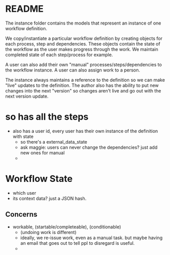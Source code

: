 # README

The instance folder contains the models that represent an instance of one workflow definition.

We copy/instantiate a particular workflow definition by creating objects for each process, step and dependencies.
These objects contain the state of the workflow as the user makes progress through the work.
We maintain completed state of each step/process for example.

A user can also add their own "manual" processes/steps/dependencies to the workflow instance.
A user can also assign work to a person.

The instance always maintains a reference to the definition so we can make "live" updates to the definition.
The author also has the ability to put new changes into the next "version" so changes aren't live and go out with the next version update.



# so has all the steps
  - also has a user id, every user has their own instance of the definition with state
    - so there's a external_data_state
    - ask maggie: users can never change the dependencies? just add new ones for manual
    -

# Workflow State
- which user
- its context data? just a JSON hash.

## Concerns
- workable, (startable/completeable), (conditionable)
  - (undoing work is different)
  - ideally, we re-issue work, even as a manual task.  but maybe having an email that goes out to tell ppl to disregard is useful.
  -
